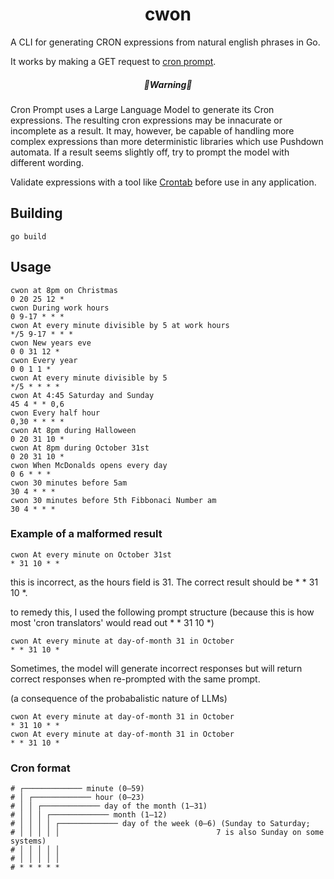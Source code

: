 
<h1 align="center">
cwon
</h1>

A CLI for generating CRON expressions from natural english phrases in Go. 

It works by making a GET request to [cron prompt](https://cronprompt.com/).

<h5 align="center">
🚧Warning🚧
</h5>

Cron Prompt uses a Large Language Model to generate its Cron expressions. The resulting cron expressions may be innacurate or incomplete as a result. 
It may, however, be capable of handling more complex expressions than more deterministic libraries which use Pushdown automata. If a result seems slightly off, try to prompt the model with different wording.

Validate expressions with a tool like [Crontab](https://crontab.guru/) before use in any application.

## Building 

```
go build
```

## Usage
```
cwon at 8pm on Christmas
0 20 25 12 *
cwon During work hours
0 9-17 * * *
cwon At every minute divisible by 5 at work hours
*/5 9-17 * * *
cwon New years eve
0 0 31 12 *
cwon Every year
0 0 1 1 *
cwon At every minute divisible by 5
*/5 * * * *
cwon At 4:45 Saturday and Sunday
45 4 * * 0,6
cwon Every half hour
0,30 * * * *
cwon At 8pm during Halloween
0 20 31 10 *
cwon At 8pm during October 31st
0 20 31 10 *
cwon When McDonalds opens every day
0 6 * * *
cwon 30 minutes before 5am
30 4 * * *
cwon 30 minutes before 5th Fibbonaci Number am
30 4 * * *
```

### Example of a malformed result

```
cwon At every minute on October 31st
* 31 10 * *
```

this is incorrect, as the hours field is 31. The correct result should be * * 31 10 *.

to remedy this, I used the following prompt structure (because this is how most 'cron translators' would read out * * 31 10 *)
```
cwon At every minute at day-of-month 31 in October
* * 31 10 *
```

Sometimes, the model will generate incorrect responses but will return correct responses when re-prompted with the same prompt.

(a consequence of the probabalistic nature of LLMs)

```
cwon At every minute at day-of-month 31 in October
* 31 10 * *
cwon At every minute at day-of-month 31 in October
* * 31 10 *
```

### Cron format

```
# ┌───────────── minute (0–59)
# │ ┌───────────── hour (0–23)
# │ │ ┌───────────── day of the month (1–31)
# │ │ │ ┌───────────── month (1–12)
# │ │ │ │ ┌───────────── day of the week (0–6) (Sunday to Saturday;
# │ │ │ │ │                                   7 is also Sunday on some systems)
# │ │ │ │ │
# │ │ │ │ │
# * * * * *
```

